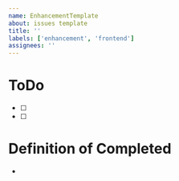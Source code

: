 ```yaml
---
name: EnhancementTemplate
about: issues template
title: ''
labels: ['enhancement', 'frontend']
assignees: ''
---
```


# ToDo

- [ ]
- [ ]

# Definition of Completed

-
